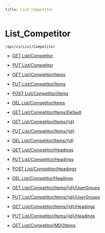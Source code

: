 ```yaml
---
title: List_Competitor
---
```


# List_Competitor

```http
/api/v1/List/Competitor
```




* [GET List/Competitor](v1CompetitorList_GetListDefinition.md)

* [PUT List/Competitor](v1CompetitorList_SetListDefinition.md)

* [GET List/Competitor/Items](v1CompetitorList_GetAll.md)

* [PUT List/Competitor/Items](v1CompetitorList_PutAllCompetitor.md)

* [POST List/Competitor/Items](v1CompetitorList_PostCompetitor.md)

* [DEL List/Competitor/Items](v1CompetitorList_DeleteAllCompetitor.md)

* [GET List/Competitor/Items/Default](v1CompetitorList_CreateDefaultCompetitor.md)

* [GET List/Competitor/Items/{id}](v1CompetitorList_GetCompetitor.md)

* [PUT List/Competitor/Items/{id}](v1CompetitorList_PutCompetitor.md)

* [DEL List/Competitor/Items/{id}](v1CompetitorList_DeleteCompetitor.md)

* [GET List/Competitor/Headings](v1CompetitorList_GetCompetitorHeadings.md)

* [PUT List/Competitor/Headings](v1CompetitorList_PutCompetitorHeadings.md)

* [POST List/Competitor/Headings](v1CompetitorList_PostCompetitorHeading.md)

* [DEL List/Competitor/Headings](v1CompetitorList_DeleteCompetitorHeadings.md)

* [GET List/Competitor/Items/{id}/UserGroups](v1CompetitorList_GetCompetitorUserGroupsForListItem.md)

* [PUT List/Competitor/Items/{id}/UserGroups](v1CompetitorList_PutCompetitorUserGroupsForListItem.md)

* [GET List/Competitor/Items/{id}/Headings](v1CompetitorList_GetCompetitorHeadingsForListItem.md)

* [PUT List/Competitor/Items/{id}/Headings](v1CompetitorList_PutCompetitorHeadingsForListItem.md)

* [GET List/Competitor/MDOItems](v1CompetitorList_GetMDOList.md)
